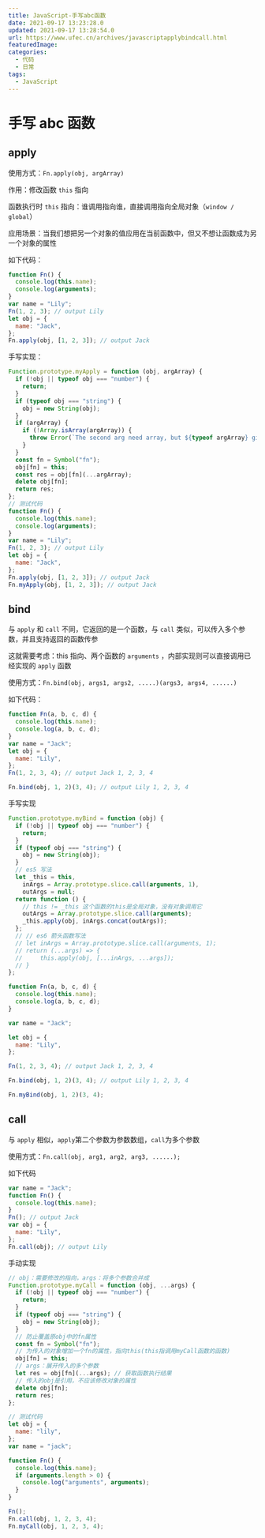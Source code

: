 ```yaml
---
title: JavaScript-手写abc函数
date: 2021-09-17 13:23:28.0
updated: 2021-09-17 13:28:54.0
url: https://www.ufec.cn/archives/javascriptapplybindcall.html
featuredImage:
categories:
  - 代码
  - 日常
tags:
  - JavaScript
---
```


# 手写 abc 函数

## apply

使用方式：`Fn.apply(obj, argArray)`

作用：修改函数 `this` 指向

函数执行时 `this` 指向：谁调用指向谁，直接调用指向全局对象（`window / global`）

应用场景：当我们想把另一个对象的值应用在当前函数中，但又不想让函数成为另一个对象的属性

如下代码：

```javascript
function Fn() {
  console.log(this.name);
  console.log(arguments);
}
var name = "Lily";
Fn(1, 2, 3); // output Lily
let obj = {
  name: "Jack",
};
Fn.apply(obj, [1, 2, 3]); // output Jack
```

手写实现：

```javascript
Function.prototype.myApply = function (obj, argArray) {
  if (!obj || typeof obj === "number") {
    return;
  }
  if (typeof obj === "string") {
    obj = new String(obj);
  }
  if (argArray) {
    if (!Array.isArray(argArray)) {
      throw Error(`The second arg need array, but ${typeof argArray} given`);
    }
  }
  const fn = Symbol("fn");
  obj[fn] = this;
  const res = obj[fn](...argArray);
  delete obj[fn];
  return res;
};
// 测试代码
function Fn() {
  console.log(this.name);
  console.log(arguments);
}
var name = "Lily";
Fn(1, 2, 3); // output Lily
let obj = {
  name: "Jack",
};
Fn.apply(obj, [1, 2, 3]); // output Jack
Fn.myApply(obj, [1, 2, 3]); // output Jack
```

## bind

与 `apply` 和 `call` 不同，它返回的是一个函数，与 `call` 类似，可以传入多个参数，并且支持返回的函数传参

这就需要考虑：this 指向、两个函数的 `arguments` ，内部实现则可以直接调用已经实现的 `apply` 函数

使用方式：`Fn.bind(obj, args1, args2, .....)(args3, args4, ......)`

如下代码：

```javascript
function Fn(a, b, c, d) {
  console.log(this.name);
  console.log(a, b, c, d);
}
var name = "Jack";
let obj = {
  name: "Lily",
};
Fn(1, 2, 3, 4); // output Jack 1, 2, 3, 4

Fn.bind(obj, 1, 2)(3, 4); // output Lily 1, 2, 3, 4
```

手写实现

```javascript
Function.prototype.myBind = function (obj) {
  if (!obj || typeof obj === "number") {
    return;
  }
  if (typeof obj === "string") {
    obj = new String(obj);
  }
  // es5 写法
  let _this = this,
    inArgs = Array.prototype.slice.call(arguments, 1),
    outArgs = null;
  return function () {
    // this != _this 这个函数的this是全局对象，没有对象调用它
    outArgs = Array.prototype.slice.call(arguments);
    _this.apply(obj, inArgs.concat(outArgs));
  };
  // // es6 箭头函数写法
  // let inArgs = Array.prototype.slice.call(arguments, 1);
  // return (...args) => {
  //     this.apply(obj, [...inArgs, ...args]);
  // }
};

function Fn(a, b, c, d) {
  console.log(this.name);
  console.log(a, b, c, d);
}

var name = "Jack";

let obj = {
  name: "Lily",
};

Fn(1, 2, 3, 4); // output Jack 1, 2, 3, 4

Fn.bind(obj, 1, 2)(3, 4); // output Lily 1, 2, 3, 4

Fn.myBind(obj, 1, 2)(3, 4);
```

## call

与 `apply` 相似，`apply`第二个参数为参数数组，`call`为多个参数

使用方式：`Fn.call(obj, arg1, arg2, arg3, ......);`

如下代码

```javascript
var name = "Jack";
function Fn() {
  console.log(this.name);
}
Fn(); // output Jack
var obj = {
  name: "Lily",
};
Fn.call(obj); // output Lily
```

手动实现

```javascript
// obj：需要修改的指向，args：将多个参数合并成
Function.prototype.myCall = function (obj, ...args) {
  if (!obj || typeof obj === "number") {
    return;
  }
  if (typeof obj === "string") {
    obj = new String(obj);
  }
  // 防止覆盖原obj中的fn属性
  const fn = Symbol("fn");
  // 为传入的对象增加一个fn的属性，指向this(this指调用myCall函数的函数)
  obj[fn] = this;
  // args：展开传入的多个参数
  let res = obj[fn](...args); // 获取函数执行结果
  // 传入的obj是引用，不应该修改对象的属性
  delete obj[fn];
  return res;
};

// 测试代码
let obj = {
  name: "lily",
};
var name = "jack";

function Fn() {
  console.log(this.name);
  if (arguments.length > 0) {
    console.log("arguments", arguments);
  }
}

Fn();
Fn.call(obj, 1, 2, 3, 4);
Fn.myCall(obj, 1, 2, 3, 4);
```
